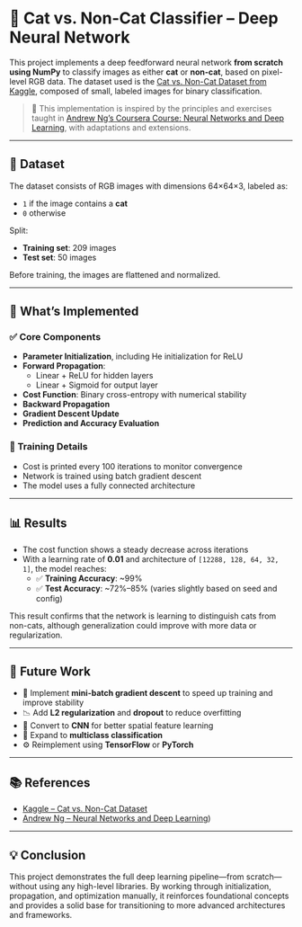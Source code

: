 # 🧠 Cat vs. Non-Cat Classifier – Deep Neural Network

This project implements a deep feedforward neural network **from scratch using NumPy** to classify images as either **cat** or **non-cat**, based on pixel-level RGB data. The dataset used is the [Cat vs. Non-Cat Dataset from Kaggle](https://www.kaggle.com/datasets/sagar2522/cat-vs-non-cat), composed of small, labeled images for binary classification.

> 📘 This implementation is inspired by the principles and exercises taught in [Andrew Ng’s Coursera Course: Neural Networks and Deep Learning](https://www.coursera.org/learn/neural-networks-deep-learning/), with adaptations and extensions.

---

## 📁 Dataset

The dataset consists of RGB images with dimensions 64×64×3, labeled as:

- `1` if the image contains a **cat**
- `0` otherwise

Split:
- **Training set**: 209 images
- **Test set**: 50 images

Before training, the images are flattened and normalized.

---

## 🧪 What’s Implemented

### ✅ Core Components

- **Parameter Initialization**, including He initialization for ReLU
- **Forward Propagation**:
  - Linear + ReLU for hidden layers
  - Linear + Sigmoid for output layer
- **Cost Function**: Binary cross-entropy with numerical stability
- **Backward Propagation**
- **Gradient Descent Update**
- **Prediction and Accuracy Evaluation**

### 🧩 Training Details

- Cost is printed every 100 iterations to monitor convergence
- Network is trained using batch gradient descent
- The model uses a fully connected architecture

---

## 📊 Results

- The cost function shows a steady decrease across iterations
- With a learning rate of **0.01** and architecture of `[12288, 128, 64, 32, 1]`, the model reaches:
  - ✅ **Training Accuracy**: ~99%
  - ✅ **Test Accuracy**: ~72%–85% (varies slightly based on seed and config)

This result confirms that the network is learning to distinguish cats from non-cats, although generalization could improve with more data or regularization.

---

## 🚀 Future Work

- 🔄 Implement **mini-batch gradient descent** to speed up training and improve stability
- 📉 Add **L2 regularization** and **dropout** to reduce overfitting
- 🧠 Convert to **CNN** for better spatial feature learning
- 🔁 Expand to **multiclass classification**
- ⚙️ Reimplement using **TensorFlow** or **PyTorch**

---

## 📚 References

- [Kaggle – Cat vs. Non-Cat Dataset](https://www.kaggle.com/datasets/sagar2522/cat-vs-non-cat)
- [Andrew Ng – Neural Networks and Deep Learning](https://www.coursera.org/learn/neural-networks-deep-learning/))

---

## 💡 Conclusion

This project demonstrates the full deep learning pipeline—from scratch—without using any high-level libraries. By working through initialization, propagation, and optimization manually, it reinforces foundational concepts and provides a solid base for transitioning to more advanced architectures and frameworks.
